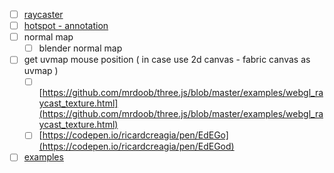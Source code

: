 - [ ] [raycaster](https://threejs.org/docs/#api/en/core/Raycaster)
- [ ] [hotspot - annotation](https://manu.ninja/webgl-three-js-annotations/)
- [ ] normal map
  - [ ] blender normal map
- [ ] get uvmap mouse position ( in case use 2d canvas - fabric canvas as uvmap )
  - [ ] [https://github.com/mrdoob/three.js/blob/master/examples/webgl_raycast_texture.html](https://github.com/mrdoob/three.js/blob/master/examples/webgl_raycast_texture.html)
  - [ ] [https://codepen.io/ricardcreagia/pen/EdEGo](https://codepen.io/ricardcreagia/pen/EdEGod)

- [ ] [examples](https://manu.ninja/25-real-world-applications-using-webgl/)